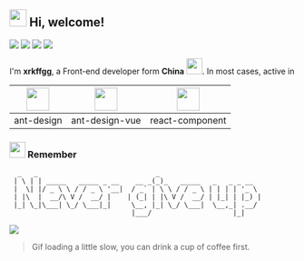 <h2> <img src="https://emojis.slackmojis.com/emojis/images/1588315024/8823/hyperkitty.gif?1588315024" width="30" /> Hi, welcome! </h2>
 
![](https://visitor-badge.glitch.me/badge?page_id=xrkffgg.xrkffgg) ![](http://hits.dwyl.com/xrkffgg/xrkffgg.svg) [![](https://img.shields.io/badge/follow-me-inactive?logo=github&style=flat-square)](https://github.com/xrkffgg) [![](https://img.shields.io/badge/follow-me-blue?logo=twitter&style=flat-square)](https://twitter.com/xrkffgg)

I'm **xrkffgg**, a Front-end developer form **China** <img src="https://image.flaticon.com/icons/svg/630/630667.svg" width="28" />. In most cases, active in 

| [<img src="https://avatars1.githubusercontent.com/u/12101536?s=200&v=4" width="40"/>](https://github.com/ant-design/ant-design)| [<img src="https://avatars2.githubusercontent.com/u/32120805?s=200&v=4" width="40" />](https://github.com/vueComponent/ant-design-vue)| [<img src="https://avatars3.githubusercontent.com/u/9441414?s=200&v=4" width="40" />](https://github.com/react-component) |
| :--:|:--:| :--: |
| ant-design | ant-design-vue | react-component |

<h3> <img src="https://emojis.slackmojis.com/emojis/images/1569381018/6481/heart-8bit-1.gif?1569381018" width="28" /> Remember</h3>

```
  _   _                             _                         
 | \ | | _____   _____ _ __    __ _(_)_   _____   _   _ _ __  
 |  \| |/ _ \ \ / / _ \ '__|  / _` | \ \ / / _ \ | | | | '_ \ 
 | |\  |  __/\ V /  __/ |    | (_| | |\ V /  __/ | |_| | |_) |
 |_| \_|\___| \_/ \___|_|     \__, |_| \_/ \___|  \__,_| .__/ 
                              |___/                    |_|    
```

![][faker]

> Gif loading a little slow, you can drink a cup of coffee first.

[faker]:https://user-images.githubusercontent.com/29775873/87002357-02b3c580-c1ec-11ea-9da8-38d5b437fbdf.gif
